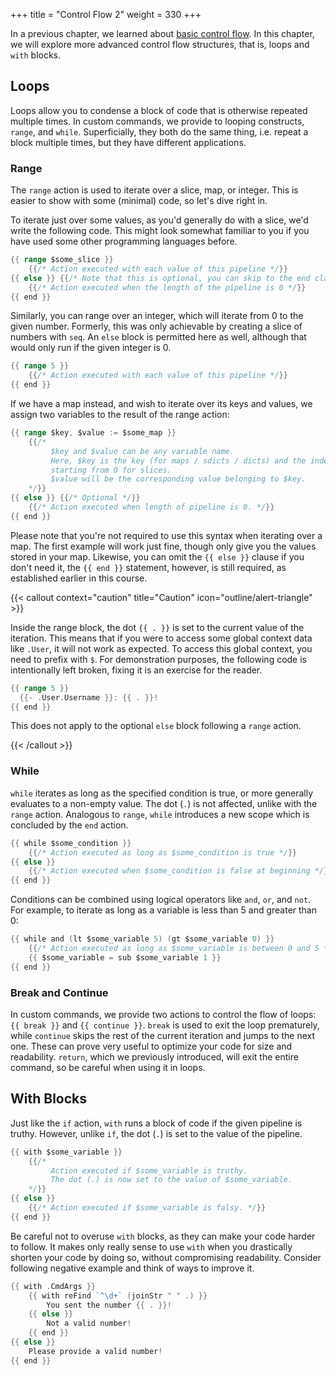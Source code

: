 +++
title = "Control Flow 2"
weight = 330
+++

In a previous chapter, we learned about [basic control flow](/learn/beginner/control-flow-1). In this chapter, we will
explore more advanced control flow structures, that is, loops and `with` blocks.

## Loops

Loops allow you to condense a block of code that is otherwise repeated multiple times. In custom commands, we provide to
looping constructs, `range`, and `while`. Superficially, they both do the same thing, i.e. repeat a block multiple times,
but they have different applications.

### Range

The `range` action is used to iterate over a slice, map, or integer. This is easier to show with some (minimal) code,
so let's dive right in.

To iterate just over some values, as you'd generally do with a slice, we'd write the following code. This might look
somewhat familiar to you if you have used some other programming languages before.

```go
{{ range $some_slice }}
    {{/* Action executed with each value of this pipeline */}}
{{ else }} {{/* Note that this is optional, you can skip to the end clause */}}
    {{/* Action executed when the length of the pipeline is 0 */}}
{{ end }}
```

Similarly, you can range over an integer, which will iterate from 0 to the given number. Formerly, this was only
achievable by creating a slice of numbers with `seq`. An `else` block is permitted here as well, although that would
only run if the given integer is 0.

```go
{{ range 5 }}
    {{/* Action executed with each value of this pipeline */}}
{{ end }}
```

If we have a map instead, and wish to iterate over its keys and values, we assign two variables to the result of the
range action:

```go
{{ range $key, $value := $some_map }}
    {{/*
         $key and $value can be any variable name.
         Here, $key is the key (for maps / sdicts / dicts) and the index,
         starting from 0 for slices.
         $value will be the corresponding value belonging to $key.
    */}}
{{ else }} {{/* Optional */}}
    {{/* Action executed when length of pipeline is 0. */}}
{{ end }}
```

Please note that you're not required to use this syntax when iterating over a map. The first example will work just
fine, though only give you the values stored in your map. Likewise, you can omit the `{{ else }}` clause if you don't
need it, the `{{ end }}` statement, however, is still required, as established earlier in this course.

{{< callout context="caution" title="Caution" icon="outline/alert-triangle" >}}

Inside the range block, the dot `{{ . }}` is set to the current value of the iteration. This means that if you were to
access some global context data like `.User`, it will not work as expected. To access this global context, you need to
prefix with `$`. For demonstration purposes, the following code is intentionally left broken, fixing it is an exercise
for the reader.

```go
{{ range 5 }}
  {{- .User.Username }}: {{ . }}!
{{ end }}
```

This does not apply to the optional `else` block following a `range` action.

{{< /callout >}}

### While

`while` iterates as long as the specified condition is true, or more generally evaluates to a non-empty value. The dot
(`.`) is not affected, unlike with the `range` action. Analogous to `range`, `while` introduces a new scope which is
concluded by the `end` action.

```go
{{ while $some_condition }}
    {{/* Action executed as long as $some_condition is true */}}
{{ else }}
    {{/* Action executed when $some_condition is false at beginning */}}
{{ end }}
```
Conditions can be combined using logical operators like `and`, `or`, and `not`. For example, to iterate as long as a
variable is less than 5 and greater than 0:

```go
{{ while and (lt $some_variable 5) (gt $some_variable 0) }}
    {{/* Action executed as long as $some_variable is between 0 and 5 */}}
    {{ $some_variable = sub $some_variable 1 }}
{{ end }}
```

### Break and Continue

In custom commands, we provide two actions to control the flow of loops: `{{ break }}` and `{{ continue }}`.
`break` is used to exit the loop prematurely, while `continue` skips the rest of the current iteration and jumps to the
next one. These can prove very useful to optimize your code for size and readability. `return`, which we previously
introduced, will exit the entire command, so be careful when using it in loops.

## With Blocks

Just like the `if` action, `with` runs a block of code if the given pipeline is truthy. However, unlike `if`, the dot
(`.`) is set to the value of the pipeline.

```go
{{ with $some_variable }}
    {{/*
         Action executed if $some_variable is truthy.
         The dot (.) is now set to the value of $some_variable.
    */}}
{{ else }}
    {{/* Action executed if $some_variable is falsy. */}}
{{ end }}
```

Be careful not to overuse `with` blocks, as they can make your code harder to follow. It makes only really sense to use
`with` when you drastically shorten your code by doing so, without compromising readability. Consider following negative
example and think of ways to improve it.

```go
{{ with .CmdArgs }}
    {{ with reFind `^\d+` (joinStr " " .) }}
        You sent the number {{ . }}!
    {{ else }}
        Not a valid number!
    {{ end }}
{{ else }}
    Please provide a valid number!
{{ end }}
```
